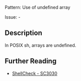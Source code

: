 Pattern: Use of undefined array

Issue: -

## Description

In POSIX sh, arrays are undefined.

## Further Reading

* [ShellCheck - SC3030](https://github.com/koalaman/shellcheck/wiki/SC3030)
